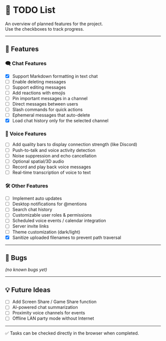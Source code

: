 # 📝 TODO List

An overview of planned features for the project.  
Use the checkboxes to track progress.

---

## 🚀 Features

### 🗨️ Chat Features

- [x] Support Markdown formatting in text chat
- [ ] Enable deleting messages
- [ ] Support editing messages
- [ ] Add reactions with emojis
- [ ] Pin important messages in a channel
- [ ] Direct messages between users
- [ ] Slash commands for quick actions
- [ ] Ephemeral messages that auto-delete
- [x] Load chat history only for the selected channel

### 🎤 Voice Features

- [ ] Add quality bars to display connection strength (like Discord)
- [ ] Push-to-talk and voice activity detection
- [ ] Noise suppression and echo cancellation
- [ ] Optional spatial/3D audio
- [ ] Record and play back voice messages
- [ ] Real-time transcription of voice to text

### 🛠️ Other Features

- [ ] Implement auto updates
- [ ] Desktop notifications for @mentions
- [ ] Search chat history
- [ ] Customizable user roles & permissions
- [ ] Scheduled voice events / calendar integration
- [ ] Server invite links
- [ ] Theme customization (dark/light)
- [x] Sanitize uploaded filenames to prevent path traversal

---

## 🐛 Bugs

_(no known bugs yet)_

---

## 💡 Future Ideas

- [ ] Add Screen Share / Game Share function
- [ ] AI-powered chat summarization
- [ ] Proximity voice channels for events
- [ ] Offline LAN party mode without Internet

---

✅ Tasks can be checked directly in the browser when completed.
